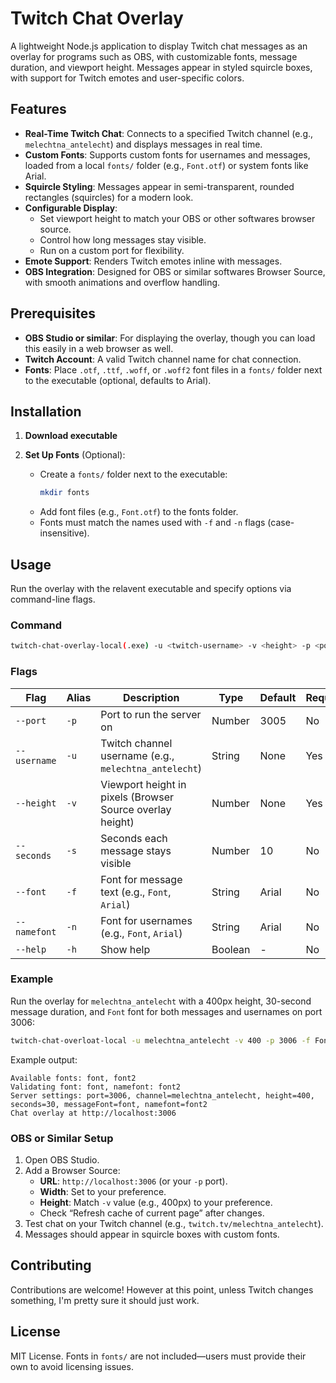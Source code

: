 # Twitch Chat Overlay

A lightweight Node.js application to display Twitch chat messages as an overlay for programs such as OBS, with customizable fonts, message duration, and viewport height. Messages appear in styled squircle boxes, with support for Twitch emotes and user-specific colors.

## Features
- **Real-Time Twitch Chat**: Connects to a specified Twitch channel (e.g., `melechtna_antelecht`) and displays messages in real time.
- **Custom Fonts**: Supports custom fonts for usernames and messages, loaded from a local `fonts/` folder (e.g., `Font.otf`) or system fonts like Arial.
- **Squircle Styling**: Messages appear in semi-transparent, rounded rectangles (squircles) for a modern look.
- **Configurable Display**:
  - Set viewport height to match your OBS or other softwares browser source.
  - Control how long messages stay visible.
  - Run on a custom port for flexibility.
- **Emote Support**: Renders Twitch emotes inline with messages.
- **OBS Integration**: Designed for OBS or similar softwares Browser Source, with smooth animations and overflow handling.

## Prerequisites
- **OBS Studio or similar**: For displaying the overlay, though you can load this easily in a web browser as well.
- **Twitch Account**: A valid Twitch channel name for chat connection.
- **Fonts**: Place `.otf`, `.ttf`, `.woff`, or `.woff2` font files in a `fonts/` folder next to the executable (optional, defaults to Arial).

## Installation
1. **Download executable**

2. **Set Up Fonts** (Optional):
   - Create a `fonts/` folder next to the executable:
     ```bash
     mkdir fonts
     ```
   - Add font files (e.g., `Font.otf`) to the fonts folder.
   - Fonts must match the names used with `-f` and `-n` flags (case-insensitive).

## Usage
Run the overlay with the relavent executable and specify options via command-line flags.

### Command
```bash
twitch-chat-overlay-local(.exe) -u <twitch-username> -v <height> -p <port> -f <message-font> -n <username-font> -s <seconds>
```

### Flags
| Flag | Alias | Description | Type | Default | Required |
|------|-------|-------------|------|---------|----------|
| `--port` | `-p` | Port to run the server on | Number | 3005 | No |
| `--username` | `-u` | Twitch channel username (e.g., `melechtna_antelecht`) | String | None | Yes |
| `--height` | `-v` | Viewport height in pixels (Browser Source overlay height) | Number | None | Yes |
| `--seconds` | `-s` | Seconds each message stays visible | Number | 10 | No |
| `--font` | `-f` | Font for message text (e.g., `Font`, `Arial`) | String | Arial | No |
| `--namefont` | `-n` | Font for usernames (e.g., `Font`, `Arial`) | String | Arial | No |
| `--help` | `-h` | Show help | Boolean | - | No |

### Example
Run the overlay for `melechtna_antelecht` with a 400px height, 30-second message duration, and `Font` font for both messages and usernames on port 3006:
```bash
twitch-chat-overloat-local -u melechtna_antelecht -v 400 -p 3006 -f Font -n Font2 -s 30
```

Example output:
```
Available fonts: font, font2
Validating font: font, namefont: font2
Server settings: port=3006, channel=melechtna_antelecht, height=400, seconds=30, messageFont=font, namefont=font2
Chat overlay at http://localhost:3006
```

### OBS or Similar Setup
1. Open OBS Studio.
2. Add a Browser Source:
   - **URL**: `http://localhost:3006` (or your `-p` port).
   - **Width**: Set to your preference.
   - **Height**: Match `-v` value (e.g., 400px) to your preference.
   - Check “Refresh cache of current page” after changes.
3. Test chat on your Twitch channel (e.g., `twitch.tv/melechtna_antelecht`).
4. Messages should appear in squircle boxes with custom fonts.

## Contributing
Contributions are welcome! However at this point, unless Twitch changes something, I'm pretty sure it should just work.

## License
MIT License. Fonts in `fonts/` are not included—users must provide their own to avoid licensing issues.
